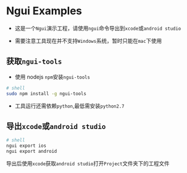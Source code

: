 Ngui Examples
===============

* 这是一个`Ngui`演示工程，请使用`ngui`命令导出到`xcode`或`android studio`

* 需要注意工具现在并不支持`Windows`系统，暂时只能在`mac`下使用

## 获取`ngui-tools`

* 使用 nodejs `npm`安装`ngui-tools`


```sh
# shell
sudo npm install -g ngui-tools

```

* 工具运行还需依赖`python`,最低需安装`python2.7`

## 导出`xcode`或`android studio`

```sh
# shell
ngui export ios
ngui export android
```

导出后使用`xcode`获取`android studio`打开`Project`文件夹下的工程文件

